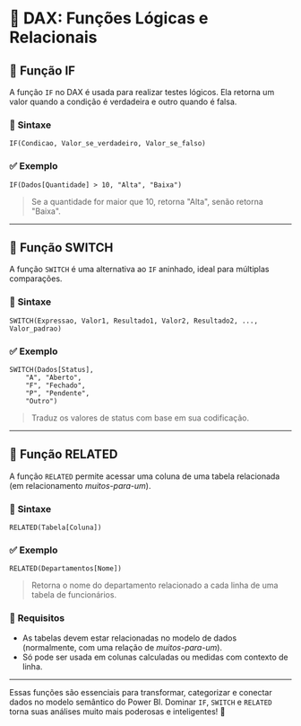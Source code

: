 
# 📌 DAX: Funções Lógicas e Relacionais

## 🔹 **Função IF**
A função `IF` no DAX é usada para realizar testes lógicos. Ela retorna um valor quando a condição é verdadeira e outro quando é falsa.

### 🧪 **Sintaxe**
```DAX
IF(Condicao, Valor_se_verdadeiro, Valor_se_falso)
```

### ✅ **Exemplo**
```DAX
IF(Dados[Quantidade] > 10, "Alta", "Baixa")
```
> Se a quantidade for maior que 10, retorna "Alta", senão retorna "Baixa".

---

## 🔹 **Função SWITCH**
A função `SWITCH` é uma alternativa ao `IF` aninhado, ideal para múltiplas comparações.

### 🧪 **Sintaxe**
```DAX
SWITCH(Expressao, Valor1, Resultado1, Valor2, Resultado2, ..., Valor_padrao)
```

### ✅ **Exemplo**
```DAX
SWITCH(Dados[Status],
    "A", "Aberto",
    "F", "Fechado",
    "P", "Pendente",
    "Outro")
```
> Traduz os valores de status com base em sua codificação.

---

## 🔹 **Função RELATED**
A função `RELATED` permite acessar uma coluna de uma tabela relacionada (em relacionamento *muitos-para-um*).

### 🧪 **Sintaxe**
```DAX
RELATED(Tabela[Coluna])
```

### ✅ **Exemplo**
```DAX
RELATED(Departamentos[Nome])
```
> Retorna o nome do departamento relacionado a cada linha de uma tabela de funcionários.

### 🔗 **Requisitos**
- As tabelas devem estar relacionadas no modelo de dados (normalmente, com uma relação de *muitos-para-um*).
- Só pode ser usada em colunas calculadas ou medidas com contexto de linha.

---

Essas funções são essenciais para transformar, categorizar e conectar dados no modelo semântico do Power BI. Dominar `IF`, `SWITCH` e `RELATED` torna suas análises muito mais poderosas e inteligentes! 🚀

